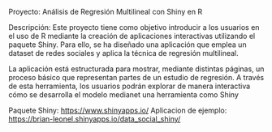 Proyecto: Análisis de Regresión Multilineal con Shiny en R

Descripción:
Este proyecto tiene como objetivo introducir a los usuarios en el uso de R mediante la creación de aplicaciones interactivas utilizando el paquete Shiny. Para ello, se ha diseñado una aplicación que emplea un dataset de redes sociales y aplica la técnica de regresión multilineal.

La aplicación está estructurada para mostrar, mediante distintas páginas, un proceso básico que representan partes de un estudio de regresión. A través de esta herramienta, los usuarios podrán explorar de manera interactiva cómo se desarrolla el modelo medianet una herramienta como Shiny

Paquete Shiny: https://www.shinyapps.io/
Aplicacion de ejemplo: https://brian-leonel.shinyapps.io/data_social_shiny/
